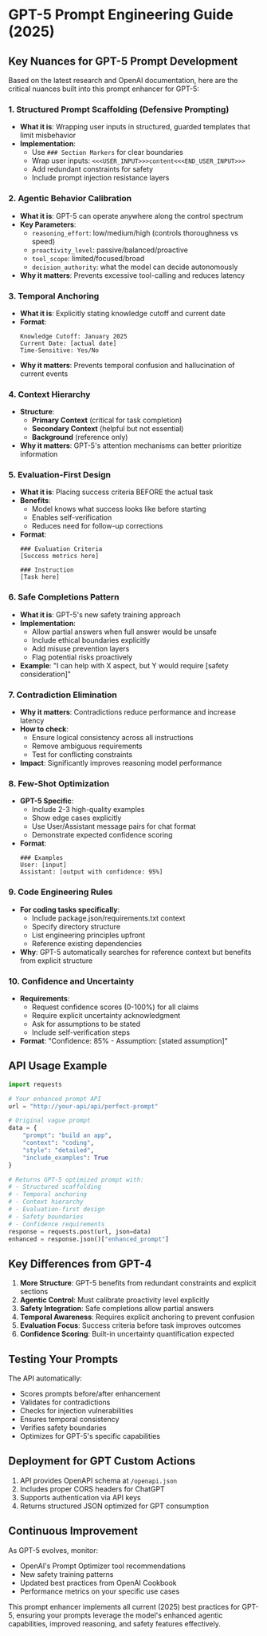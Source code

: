# GPT-5 Prompt Engineering Guide (2025)

## Key Nuances for GPT-5 Prompt Development

Based on the latest research and OpenAI documentation, here are the critical nuances built into this prompt enhancer for GPT-5:

### 1. **Structured Prompt Scaffolding (Defensive Prompting)**
- **What it is**: Wrapping user inputs in structured, guarded templates that limit misbehavior
- **Implementation**: 
  - Use `### Section Markers` for clear boundaries
  - Wrap user inputs: `<<<USER_INPUT>>>content<<<END_USER_INPUT>>>`
  - Add redundant constraints for safety
  - Include prompt injection resistance layers

### 2. **Agentic Behavior Calibration**
- **What it is**: GPT-5 can operate anywhere along the control spectrum
- **Key Parameters**:
  - `reasoning_effort`: low/medium/high (controls thoroughness vs speed)
  - `proactivity_level`: passive/balanced/proactive
  - `tool_scope`: limited/focused/broad
  - `decision_authority`: what the model can decide autonomously
- **Why it matters**: Prevents excessive tool-calling and reduces latency

### 3. **Temporal Anchoring**
- **What it is**: Explicitly stating knowledge cutoff and current date
- **Format**:
  ```
  Knowledge Cutoff: January 2025
  Current Date: [actual date]
  Time-Sensitive: Yes/No
  ```
- **Why it matters**: Prevents temporal confusion and hallucination of current events

### 4. **Context Hierarchy**
- **Structure**:
  - **Primary Context** (critical for task completion)
  - **Secondary Context** (helpful but not essential)
  - **Background** (reference only)
- **Why it matters**: GPT-5's attention mechanisms can better prioritize information

### 5. **Evaluation-First Design**
- **What it is**: Placing success criteria BEFORE the actual task
- **Benefits**:
  - Model knows what success looks like before starting
  - Enables self-verification
  - Reduces need for follow-up corrections
- **Format**:
  ```
  ### Evaluation Criteria
  [Success metrics here]
  
  ### Instruction
  [Task here]
  ```

### 6. **Safe Completions Pattern**
- **What it is**: GPT-5's new safety training approach
- **Implementation**:
  - Allow partial answers when full answer would be unsafe
  - Include ethical boundaries explicitly
  - Add misuse prevention layers
  - Flag potential risks proactively
- **Example**: "I can help with X aspect, but Y would require [safety consideration]"

### 7. **Contradiction Elimination**
- **Why it matters**: Contradictions reduce performance and increase latency
- **How to check**:
  - Ensure logical consistency across all instructions
  - Remove ambiguous requirements
  - Test for conflicting constraints
- **Impact**: Significantly improves reasoning model performance

### 8. **Few-Shot Optimization**
- **GPT-5 Specific**:
  - Include 2-3 high-quality examples
  - Show edge cases explicitly
  - Use User/Assistant message pairs for chat format
  - Demonstrate expected confidence scoring
- **Format**:
  ```
  ### Examples
  User: [input]
  Assistant: [output with confidence: 95%]
  ```

### 9. **Code Engineering Rules**
- **For coding tasks specifically**:
  - Include package.json/requirements.txt context
  - Specify directory structure
  - List engineering principles upfront
  - Reference existing dependencies
- **Why**: GPT-5 automatically searches for reference context but benefits from explicit structure

### 10. **Confidence and Uncertainty**
- **Requirements**:
  - Request confidence scores (0-100%) for all claims
  - Require explicit uncertainty acknowledgment
  - Ask for assumptions to be stated
  - Include self-verification steps
- **Format**: "Confidence: 85% - Assumption: [stated assumption]"

## API Usage Example

```python
import requests

# Your enhanced prompt API
url = "http://your-api/api/perfect-prompt"

# Original vague prompt
data = {
    "prompt": "build an app",
    "context": "coding",
    "style": "detailed",
    "include_examples": True
}

# Returns GPT-5 optimized prompt with:
# - Structured scaffolding
# - Temporal anchoring
# - Context hierarchy
# - Evaluation-first design
# - Safety boundaries
# - Confidence requirements
response = requests.post(url, json=data)
enhanced = response.json()["enhanced_prompt"]
```

## Key Differences from GPT-4

1. **More Structure**: GPT-5 benefits from redundant constraints and explicit sections
2. **Agentic Control**: Must calibrate proactivity level explicitly
3. **Safety Integration**: Safe completions allow partial answers
4. **Temporal Awareness**: Requires explicit anchoring to prevent confusion
5. **Evaluation Focus**: Success criteria before task improves outcomes
6. **Confidence Scoring**: Built-in uncertainty quantification expected

## Testing Your Prompts

The API automatically:
- Scores prompts before/after enhancement
- Validates for contradictions
- Checks for injection vulnerabilities
- Ensures temporal consistency
- Verifies safety boundaries
- Optimizes for GPT-5's specific capabilities

## Deployment for GPT Custom Actions

1. API provides OpenAPI schema at `/openapi.json`
2. Includes proper CORS headers for ChatGPT
3. Supports authentication via API keys
4. Returns structured JSON optimized for GPT consumption

## Continuous Improvement

As GPT-5 evolves, monitor:
- OpenAI's Prompt Optimizer tool recommendations
- New safety training patterns
- Updated best practices from OpenAI Cookbook
- Performance metrics on your specific use cases

This prompt enhancer implements all current (2025) best practices for GPT-5, ensuring your prompts leverage the model's enhanced agentic capabilities, improved reasoning, and safety features effectively.